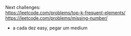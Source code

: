 Next challenges:  
https://leetcode.com/problems/top-k-frequent-elements/  
https://leetcode.com/problems/missing-number/

- a cada dez easy, pegar um medium

